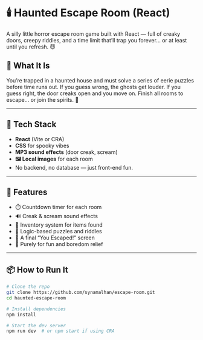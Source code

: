 # 🕯️ Haunted Escape Room (React)

A silly little horror escape room game built with React — full of creaky doors, creepy riddles, and a time limit that’ll trap you forever... or at least until you refresh. 😈

## 🧠 What It Is

You’re trapped in a haunted house and must solve a series of eerie puzzles before time runs out. If you guess wrong, the ghosts get louder. If you guess right, the door creaks open and you move on. Finish all rooms to escape... or join the spirits. 👻

---

## 🚀 Tech Stack

- **React** (Vite or CRA)
- **CSS** for spooky vibes
- **MP3 sound effects** (door creak, scream)
- **🖼️ Local images** for each room
- No backend, no database — just front-end fun.

---

## 🧩 Features

- ⏱️ Countdown timer for each room  
- 🔊 Creak & scream sound effects  
- 🧰 Inventory system for items found  
- 🔐 Logic-based puzzles and riddles  
- 🏁 A final “You Escaped!” screen  
- 🖤 Purely for fun and boredom relief  

---

## 📦 How to Run It

```bash
# Clone the repo
git clone https://github.com/synamalhan/escape-room.git
cd haunted-escape-room

# Install dependencies
npm install

# Start the dev server
npm run dev  # or npm start if using CRA
```